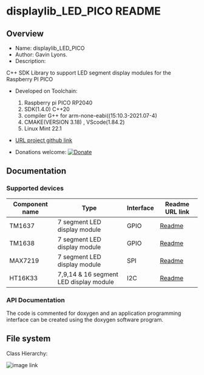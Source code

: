 # displaylib_LED_PICO README

## Overview

* Name: displaylib_LED_PICO
* Author: Gavin Lyons.
* Description:

C++ SDK Library to support LED segment display modules
for the Raspberry PI PICO
	
* Developed on Toolchain:
	1. Raspberry pi PICO RP2040
	2. SDK(1.4.0) C++20
	3. compiler G++ for arm-none-eabi((15:10.3-2021.07-4) 
	4. CMAKE(VERSION 3.18) , VScode(1.84.2)
	5. Linux Mint 22.1
	

* [URL project github link](https://github.com/gavinlyonsrepo/displaylib_LED_PICO)

* Donations welcome: [![Donate](https://img.shields.io/badge/Donate-PayPal-green.svg)](https://www.paypal.com/paypalme/whitelight976)

## Documentation

### Supported devices

| Component name | Type | Interface | Readme URL link |
| -------- | ---------- | --------- | ---------- |
| TM1637 |7 segment LED display module|GPIO| [Readme](extra/doc/tm1637/README.md)|
| TM1638 |7 segment LED display module|GPIO| [Readme](extra/doc/tm1638/README.md)|
| MAX7219|7 segment LED display module|SPI| [Readme](extra/doc/max7219/README.md)|
| HT16K33 |7,9,14 & 16 segment LED display module|I2C| [Readme](extra/doc/ht16k33/README.md)|

### API Documentation

The code is commented for doxygen and an application programming interface can be created using the doxygen software program.

## File system

Class Hierarchy:

![image link](https://github.com/gavinlyonsrepo/displaylib_LED_PICO/blob/main/extra/image/filesystem.png)
